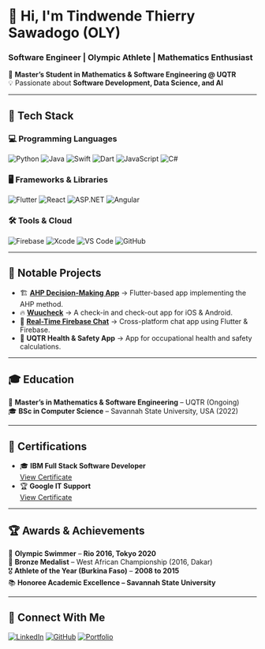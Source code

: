# 👋 Hi, I'm Tindwende Thierry Sawadogo (OLY)  
### Software Engineer | Olympic Athlete | Mathematics Enthusiast  

📍 **Master’s Student in Mathematics & Software Engineering @ UQTR**  
💡 Passionate about **Software Development, Data Science, and AI**  

---

## 🚀 **Tech Stack**
### **💻 Programming Languages**
![Python](https://img.shields.io/badge/Python-3776AB?style=for-the-badge&logo=python&logoColor=white)
![Java](https://img.shields.io/badge/Java-007396?style=for-the-badge&logo=java&logoColor=white)
![Swift](https://img.shields.io/badge/Swift-FA7343?style=for-the-badge&logo=swift&logoColor=white)
![Dart](https://img.shields.io/badge/Dart-0175C2?style=for-the-badge&logo=dart&logoColor=white)
![JavaScript](https://img.shields.io/badge/JavaScript-F7DF1E?style=for-the-badge&logo=javascript&logoColor=black)
![C#](https://img.shields.io/badge/C%23-239120?style=for-the-badge&logo=csharp&logoColor=white)

### **🖥️ Frameworks & Libraries**
![Flutter](https://img.shields.io/badge/Flutter-02569B?style=for-the-badge&logo=flutter&logoColor=white)
![React](https://img.shields.io/badge/React-61DAFB?style=for-the-badge&logo=react&logoColor=black)
![ASP.NET](https://img.shields.io/badge/ASP.NET-5C2D91?style=for-the-badge&logo=dotnet&logoColor=white)
![Angular](https://img.shields.io/badge/Angular-DD0031?style=for-the-badge&logo=angular&logoColor=white)

### **🛠️ Tools & Cloud**
![Firebase](https://img.shields.io/badge/Firebase-FFCA28?style=for-the-badge&logo=firebase&logoColor=black)
![Xcode](https://img.shields.io/badge/Xcode-1575F9?style=for-the-badge&logo=xcode&logoColor=white)
![VS Code](https://img.shields.io/badge/VS%20Code-007ACC?style=for-the-badge&logo=visual-studio-code&logoColor=white)
![GitHub](https://img.shields.io/badge/GitHub-181717?style=for-the-badge&logo=github&logoColor=white)

---

## 📂 **Notable Projects**
- 🏗️ **[AHP Decision-Making App](https://github.com/titisawadogo/ahp-app)** → Flutter-based app implementing the AHP method.
- 🔥 **[Wuucheck](https://www.wuucheck.com)** → A check-in and check-out app for iOS & Android.
- 📡 **[Real-Time Firebase Chat](https://github.com/titisawadogo/chat-app)** → Cross-platform chat app using Flutter & Firebase.
- 🏥 **UQTR Health & Safety App** → App for occupational health and safety calculations.

---

## 🎓 **Education**
📍 **Master’s in Mathematics & Software Engineering** – UQTR (Ongoing)  
🎓 **BSc in Computer Science** – Savannah State University, USA (2022)  

---

## 📜 **Certifications**
- 🎓 **IBM Full Stack Software Developer**  
  [View Certificate](https://www.coursera.org/account/accomplishments/specialization/certificate/SXPH2HVE6535)
- 🏆 **Google IT Support**  
  [View Certificate](https://www.coursera.org/account/accomplishments/specialization/certificate/QWDPTYA9C72K)

---

## 🏆 **Awards & Achievements**
🏅 **Olympic Swimmer** – **Rio 2016, Tokyo 2020**  
🥉 **Bronze Medalist** – West African Championship (2016, Dakar)  
🎖️ **Athlete of the Year (Burkina Faso)** – **2008 to 2015**  
📚 **Honoree Academic Excellence – Savannah State University**  

---

## 🔗 **Connect With Me**
[![LinkedIn](https://img.shields.io/badge/LinkedIn-0A66C2?style=for-the-badge&logo=linkedin&logoColor=white)](https://www.linkedin.com/in/tindwende-thierry-sawadogo-oly-045818149)
[![GitHub](https://img.shields.io/badge/GitHub-181717?style=for-the-badge&logo=github&logoColor=white)](https://github.com/titisawadogo)
[![Portfolio](https://img.shields.io/badge/Portfolio-000000?style=for-the-badge&logo=github&logoColor=white)](https://www.wuucheck.com)

